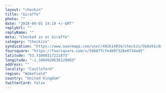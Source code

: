 ```yaml
---
layout: "checkin"
title: "Giraffe"
photo: ""
date: "2018-09-01 14:19 +/-GMT"
replyUrl: ""
replyName: ""
meta: "Checked in at Giraffe"
category: "Checkins"
syndication: "https://www.swarmapp.com/user/492614834/checkin/5b8a91cdda5ede00395b59c7"
foursquare: "https://foursquare.com/v/50687fcfe4b0f328e0734a45"
latitude: "53.71000317221873"
longitude: "-1.3404920636129003"
address: ""
locality: "Castleford"
region: "Wakefield"
country: "United Kingdom"
twitterCard: false
---
```


